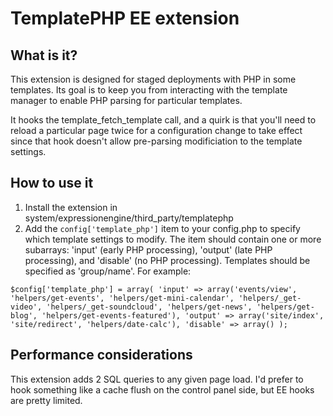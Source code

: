 # TemplatePHP EE extension

## What is it?

This extension is designed for staged deployments with PHP in some templates.  Its goal is to keep you from interacting with the template manager to enable PHP parsing for particular templates.

It hooks the template_fetch_template call, and a quirk is that you'll need to reload a particular page twice for a configuration change to take effect since that hook doesn't allow pre-parsing modificiation to the template settings.

## How to use it

1. Install the extension in system/expressionengine/third_party/templatephp
2. Add the `config['template_php']` item to your config.php to specify which template settings to modify.  The item should contain one or more subarrays: 'input' (early PHP processing), 'output' (late PHP processing), and 'disable' (no PHP processing).  Templates should be specified as 'group/name'.  For example:

`
$config['template_php'] = array(
  'input' => array('events/view',
                    'helpers/get-events',
                    'helpers/get-mini-calendar',
                    'helpers/_get-video',
                    'helpers/_get-soundcloud',
                    'helpers/get-news',
                    'helpers/get-blog',
                    'helpers/get-events-featured'),
  'output' => array('site/index',
                    'site/redirect',
                    'helpers/date-calc'),
  'disable' => array()
);
`

## Performance considerations

This extension adds 2 SQL queries to any given page load.  I'd prefer to hook something like a cache flush on the control panel side, but EE hooks are pretty limited.